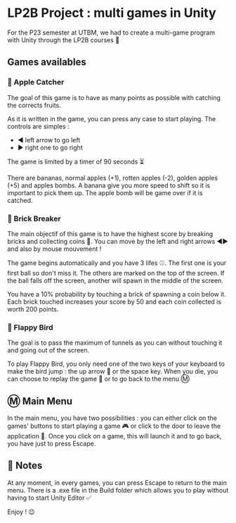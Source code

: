 
# LP2B Project : multi games in Unity

For the P23 semester at UTBM, we had to create a multi-game program with Unity through the LP2B courses :space_invader:

## Games availables

### :apple: Apple Catcher

The goal of this game is to have as many points as possible with catching the corrects fruits.

As it is written in the game, you can press any case to start playing. The controls are simples :
- :arrow_backward: left arrow to go left
- :arrow_forward: right one to go right

The game is limited by a timer of 90 seconds :hourglass_flowing_sand:

There are bananas, normal apples (+1), rotten apples (-2), golden apples (+5) and apples bombs. A banana give you more speed to shift so it is important to pick them up.  The apple bomb will be game over if it is catched.

### :hammer: Brick Breaker

The main objectif of this game is to have the highest score by breaking bricks and collecting coins :money_with_wings:. You can move by the left and right arrows :arrow_backward::arrow_forward: and also by mouse mouvement !

The game begins automatically and you have 3 lifes :baseball:. The first one is your first ball so don't miss it. The others are marked on the top of the screen. If the ball falls off the screen, another will spawn in the middle of the screen.

You have a 10% probability by touching a brick of spawning a coin below it. Each brick touched increases your score by 50 and each coin collected is worth 200 points.

### :hatched_chick: Flappy Bird

The goal is to pass the maximum of tunnels as you can without touching it and going out of the screen.

To play Flappy Bird, you only need one of the two keys of your keyboard to make the bird jump : the up arrow :arrow_up_small: or the space key. When you die, you can choose to replay the game :arrows_counterclockwise: or to go back to the menu :m: 

## :m: Main Menu

In the main menu, you have two possibilities : you can either click on the games' buttons to start playing a game :video_game: or click to the door to leave the application :door:. Once you click on a game, this will launch it and to go back, you have just to press Escape.

## :pushpin: Notes

At any moment, in every games, you can press Escape to return to the main menu. There is a .exe file in the Build folder which allows you to play without having to start Unity Editor :white_check_mark:

Enjoy ! :wink: